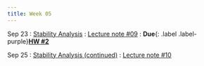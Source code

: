 ```yaml
---
title: Week 05
---
```


Sep 23
: [Stability Analysis](https://boguoporousmedia.github.io/HWRS504-2025Fall/lecture/)
  : [Lecture note #09](https://boguoporousmedia.github.io/HWRS504-2025Fall/lecture/)
: **Due**{: .label .label-purple}[**HW #2**](#)

Sep 25
: [Stability Analysis (continued)](https://boguoporousmedia.github.io/HWRS504-2025Fall/lecture/)
  : [Lecture note #10](https://boguoporousmedia.github.io/HWRS504-2025Fall/lecture/)